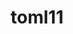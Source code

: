 ---
title: "toml11"
layout: cache
categories: [package, develop-2024-06-02]
meta: {"versions": ["3.8.1"], "compilers": ["cce@=15.0.1", "gcc@=10.3.0", "gcc@=11.1.0", "gcc@=11.4.0", "gcc@=9.4.0", "oneapi@=2024.0.0"], "oss": ["rhel8", "sle_hpc15", "ubuntu20.04", "ubuntu22.04"], "platforms": ["linux"], "targets": ["neoverse_v1", "neoverse_v2", "ppc64le", "x86_64_v3", "x86_64_v4", "zen4"], "stacks": ["data-vis-sdk", "e4s", "e4s-cray-rhel", "e4s-cray-sles", "e4s-neoverse-v2", "e4s-neoverse_v1", "e4s-oneapi", "e4s-power", "e4s-rocm-external", "root"], "num_specs": 8, "num_specs_by_stack": {"root": 8, "e4s-cray-rhel": 1, "e4s-cray-sles": 1, "e4s-power": 1, "data-vis-sdk": 1, "e4s-neoverse_v1": 1, "e4s-neoverse-v2": 1, "e4s": 1, "e4s-rocm-external": 1, "e4s-oneapi": 1}}
spec_details: [{"hash": "dkpxzn3ndm3jpus7ayguvp442nyve72b", "compiler": "cce@=15.0.1", "versions": ["3.8.1"], "os": "rhel8", "platform": "linux", "target": "zen4", "variants": ["build_system=cmake", "build_type=Release", "cxx_std=11", "generator=make", "~ipo"], "stacks": ["root", "e4s-cray-rhel"], "size": "-", "tarball": "https://binaries.spack.io/releases/develop-2024-06-02/build_cache/linux-rhel8-zen4/cce-15.0.1/toml11-3.8.1/linux-rhel8-zen4-cce-15.0.1-toml11-3.8.1-dkpxzn3ndm3jpus7ayguvp442nyve72b.spack"}, {"hash": "eqmg4ylpu77kprgt3aefvrnmdroixxcf", "compiler": "gcc@=10.3.0", "versions": ["3.8.1"], "os": "sle_hpc15", "platform": "linux", "target": "x86_64_v4", "variants": ["build_system=cmake", "build_type=Release", "cxx_std=11", "generator=make", "~ipo"], "stacks": ["e4s-cray-sles", "root"], "size": "-", "tarball": "https://binaries.spack.io/releases/develop-2024-06-02/build_cache/linux-sle_hpc15-x86_64_v4/gcc-10.3.0/toml11-3.8.1/linux-sle_hpc15-x86_64_v4-gcc-10.3.0-toml11-3.8.1-eqmg4ylpu77kprgt3aefvrnmdroixxcf.spack"}, {"hash": "iokv2hbdhv62kz22oycamxiu2bplu7a3", "compiler": "gcc@=9.4.0", "versions": ["3.8.1"], "os": "ubuntu20.04", "platform": "linux", "target": "ppc64le", "variants": ["build_system=cmake", "build_type=Release", "cxx_std=11", "generator=make", "~ipo"], "stacks": ["root", "e4s-power"], "size": "-", "tarball": "https://binaries.spack.io/releases/develop-2024-06-02/build_cache/linux-ubuntu20.04-ppc64le/gcc-9.4.0/toml11-3.8.1/linux-ubuntu20.04-ppc64le-gcc-9.4.0-toml11-3.8.1-iokv2hbdhv62kz22oycamxiu2bplu7a3.spack"}, {"hash": "w4yb3zf5cqsjkdshkvi4ghncuctsx2vh", "compiler": "gcc@=11.1.0", "versions": ["3.8.1"], "os": "ubuntu20.04", "platform": "linux", "target": "x86_64_v3", "variants": ["build_system=cmake", "build_type=Release", "cxx_std=11", "generator=make", "~ipo"], "stacks": ["data-vis-sdk", "root"], "size": "-", "tarball": "https://binaries.spack.io/releases/develop-2024-06-02/build_cache/linux-ubuntu20.04-x86_64_v3/gcc-11.1.0/toml11-3.8.1/linux-ubuntu20.04-x86_64_v3-gcc-11.1.0-toml11-3.8.1-w4yb3zf5cqsjkdshkvi4ghncuctsx2vh.spack"}, {"hash": "fbjzi4pov6shnolpnpxs7hodjnnqmqee", "compiler": "gcc@=11.4.0", "versions": ["3.8.1"], "os": "ubuntu22.04", "platform": "linux", "target": "neoverse_v1", "variants": ["build_system=cmake", "build_type=Release", "cxx_std=11", "generator=make", "~ipo"], "stacks": ["e4s-neoverse_v1", "root"], "size": "-", "tarball": "https://binaries.spack.io/releases/develop-2024-06-02/build_cache/linux-ubuntu22.04-neoverse_v1/gcc-11.4.0/toml11-3.8.1/linux-ubuntu22.04-neoverse_v1-gcc-11.4.0-toml11-3.8.1-fbjzi4pov6shnolpnpxs7hodjnnqmqee.spack"}, {"hash": "jhglg5zmd7iu4wb32t2gifonhfvwtltx", "compiler": "gcc@=11.4.0", "versions": ["3.8.1"], "os": "ubuntu22.04", "platform": "linux", "target": "neoverse_v2", "variants": ["build_system=cmake", "build_type=Release", "cxx_std=11", "generator=make", "~ipo"], "stacks": ["e4s-neoverse-v2", "root"], "size": "-", "tarball": "https://binaries.spack.io/releases/develop-2024-06-02/build_cache/linux-ubuntu22.04-neoverse_v2/gcc-11.4.0/toml11-3.8.1/linux-ubuntu22.04-neoverse_v2-gcc-11.4.0-toml11-3.8.1-jhglg5zmd7iu4wb32t2gifonhfvwtltx.spack"}, {"hash": "ujlbtyyhsnf7t3zyvonfjuztu3y5yh2w", "compiler": "gcc@=11.4.0", "versions": ["3.8.1"], "os": "ubuntu22.04", "platform": "linux", "target": "x86_64_v3", "variants": ["build_system=cmake", "build_type=Release", "cxx_std=11", "generator=make", "~ipo"], "stacks": ["e4s", "e4s-rocm-external", "root"], "size": "-", "tarball": "https://binaries.spack.io/releases/develop-2024-06-02/build_cache/linux-ubuntu22.04-x86_64_v3/gcc-11.4.0/toml11-3.8.1/linux-ubuntu22.04-x86_64_v3-gcc-11.4.0-toml11-3.8.1-ujlbtyyhsnf7t3zyvonfjuztu3y5yh2w.spack"}, {"hash": "73pvw54y2gfv6wicbh4t45vlcbo2lylt", "compiler": "oneapi@=2024.0.0", "versions": ["3.8.1"], "os": "ubuntu22.04", "platform": "linux", "target": "x86_64_v3", "variants": ["build_system=cmake", "build_type=Release", "cxx_std=11", "generator=make", "~ipo"], "stacks": ["e4s-oneapi", "root"], "size": "-", "tarball": "https://binaries.spack.io/releases/develop-2024-06-02/build_cache/linux-ubuntu22.04-x86_64_v3/oneapi-2024.0.0/toml11-3.8.1/linux-ubuntu22.04-x86_64_v3-oneapi-2024.0.0-toml11-3.8.1-73pvw54y2gfv6wicbh4t45vlcbo2lylt.spack"}]
---